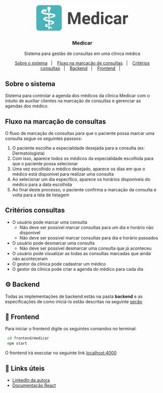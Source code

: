<h1 align="center">
  <img alt="Medicar" title="Medicar" src="assets/logo.png" width="300px" />
</h1>

<h3 align="center">
  Medicar
</h3>

<p align="center">Sistema para gestão de consultas em uma clínica médica</p>

<p align="center">
  <a href="#sobre-o-sistema">Sobre o sistema</a>&nbsp;&nbsp;&nbsp;|&nbsp;&nbsp;&nbsp;
  <a href="#fluxo-na-marcação-de-consultas">Fluxo na marcação de consultas</a>&nbsp;&nbsp;&nbsp;|&nbsp;&nbsp;&nbsp;
  <a href="#critérios-consultas">Critérios consultas</a>&nbsp;&nbsp;&nbsp;|&nbsp;&nbsp;&nbsp;
  <a href="#gear-backend">Backend</a>&nbsp;&nbsp;&nbsp;|&nbsp;&nbsp;&nbsp;
  <a href="#art-frontend">Frontend</a>&nbsp;&nbsp;&nbsp;|&nbsp;&nbsp;&nbsp;
</p>

## Sobre o sistema

Sistema para controlar a agenda dos médicos da clínica Medicar com o intuito de auxiliar clientes na marcação de consultas e gerenciar as agendas dos médico.

## Fluxo na marcação de consultas

O fluxo de marcação de consultas para que o paciente possa marcar uma consulta segue os seguintes passsos:
1. O paciente escolhe a especialidade desejada para a consulta (ex: Dermatologista)
1. Com isso, aparece todos os médicos da especialidade escolhida para que o paciente possa selecionar
1. Uma vez escolhido o médico desejado, aparece os dias em que o médico está disponível para realizar uma consulta
1. Ao selecionar um dia específico, aparece os horários disponíveis do médico para a data escolhida
1. Ao final deste processo, o paciente confirma a marcação da consulta e volta para a tela de listagem

## Critérios consultas

- O usuário pode marcar uma consulta
  - Não deve ser possível marcar consultas para um dia e horário não disponível
  - Não deve ser possível marcar consultas para dia e horário passados
- O usuário pode desmarcar uma consulta
  - Não deve ser possível desmarcar uma consulta que já aconteceu
- O usuário pode visualizar as todas as consultas marcadas que ainda não aconteceram
- O gestor da clínica pode cadastrar um médico
- O gestor da clínica pode criar a agenda do médico para cada dia

## :gear: Backend

Todas as implementações de backend estão na pasta **backend** e as especificações de como iniciá-lo estão descritas na seguinte [seção](backend/README.md)

## :art: Frontend

Para iniciar o frontend digite os seguintes comandos no terminal: 

```sh 
 cd frontend/medicar
 npm start
``` 
O frontend irá executar no seguinte link 
[localhost:4000](http://localhost:4000)

## :mega: Links úteis

- [LinkedIn da autora](https://www.linkedin.com/in/priscila-rocha-developer)
- [Documentação React](https://react.dev/)